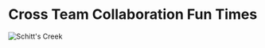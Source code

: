 # Cross Team Collaboration Fun Times

<img src="https://media.giphy.com/media/WvHYe1cYwxpraclL4B/source.gif" alt="Schitt's Creek"></img>


